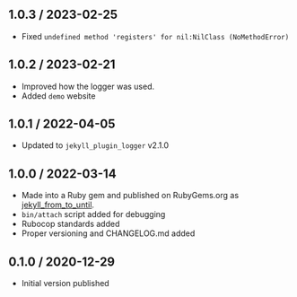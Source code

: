 ## 1.0.3 / 2023-02-25
  * Fixed `undefined method 'registers' for nil:NilClass (NoMethodError)`

## 1.0.2 / 2023-02-21
  * Improved how the logger was used.
  * Added `demo` website

## 1.0.1 / 2022-04-05
  * Updated to `jekyll_plugin_logger` v2.1.0

## 1.0.0 / 2022-03-14
  * Made into a Ruby gem and published on RubyGems.org as [jekyll_from_to_until](https://rubygems.org/gems/jekyll_from_to_until).
  * `bin/attach` script added for debugging
  * Rubocop standards added
  * Proper versioning and CHANGELOG.md added

## 0.1.0 / 2020-12-29
  * Initial version published
